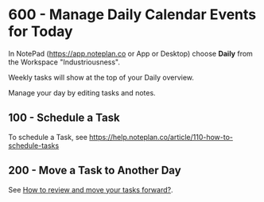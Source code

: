 # 600 - Manage Daily Calendar Events for Today

In NotePad (https://app.noteplan.co or App or Desktop) choose **Daily** from the Workspace "Industriousness".

Weekly tasks will show at the top of your Daily overview.

Manage your day by editing tasks and notes.

## 100 - Schedule a Task

To schedule a Task, see https://help.noteplan.co/article/110-how-to-schedule-tasks

## 200 - Move a Task to Another Day

See [How to review and move your tasks forward?](https://www.youtube.com/watch?v=DgFILdl4i4Q).
